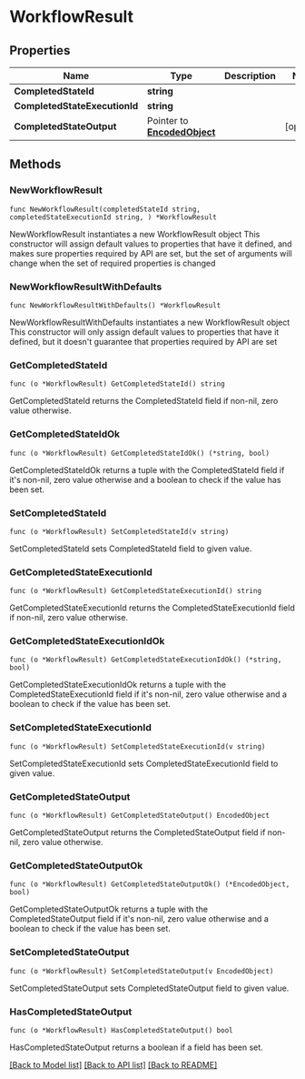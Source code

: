 # WorkflowResult

## Properties

Name | Type | Description | Notes
------------ | ------------- | ------------- | -------------
**CompletedStateId** | **string** |  | 
**CompletedStateExecutionId** | **string** |  | 
**CompletedStateOutput** | Pointer to [**EncodedObject**](EncodedObject.md) |  | [optional] 

## Methods

### NewWorkflowResult

`func NewWorkflowResult(completedStateId string, completedStateExecutionId string, ) *WorkflowResult`

NewWorkflowResult instantiates a new WorkflowResult object
This constructor will assign default values to properties that have it defined,
and makes sure properties required by API are set, but the set of arguments
will change when the set of required properties is changed

### NewWorkflowResultWithDefaults

`func NewWorkflowResultWithDefaults() *WorkflowResult`

NewWorkflowResultWithDefaults instantiates a new WorkflowResult object
This constructor will only assign default values to properties that have it defined,
but it doesn't guarantee that properties required by API are set

### GetCompletedStateId

`func (o *WorkflowResult) GetCompletedStateId() string`

GetCompletedStateId returns the CompletedStateId field if non-nil, zero value otherwise.

### GetCompletedStateIdOk

`func (o *WorkflowResult) GetCompletedStateIdOk() (*string, bool)`

GetCompletedStateIdOk returns a tuple with the CompletedStateId field if it's non-nil, zero value otherwise
and a boolean to check if the value has been set.

### SetCompletedStateId

`func (o *WorkflowResult) SetCompletedStateId(v string)`

SetCompletedStateId sets CompletedStateId field to given value.


### GetCompletedStateExecutionId

`func (o *WorkflowResult) GetCompletedStateExecutionId() string`

GetCompletedStateExecutionId returns the CompletedStateExecutionId field if non-nil, zero value otherwise.

### GetCompletedStateExecutionIdOk

`func (o *WorkflowResult) GetCompletedStateExecutionIdOk() (*string, bool)`

GetCompletedStateExecutionIdOk returns a tuple with the CompletedStateExecutionId field if it's non-nil, zero value otherwise
and a boolean to check if the value has been set.

### SetCompletedStateExecutionId

`func (o *WorkflowResult) SetCompletedStateExecutionId(v string)`

SetCompletedStateExecutionId sets CompletedStateExecutionId field to given value.


### GetCompletedStateOutput

`func (o *WorkflowResult) GetCompletedStateOutput() EncodedObject`

GetCompletedStateOutput returns the CompletedStateOutput field if non-nil, zero value otherwise.

### GetCompletedStateOutputOk

`func (o *WorkflowResult) GetCompletedStateOutputOk() (*EncodedObject, bool)`

GetCompletedStateOutputOk returns a tuple with the CompletedStateOutput field if it's non-nil, zero value otherwise
and a boolean to check if the value has been set.

### SetCompletedStateOutput

`func (o *WorkflowResult) SetCompletedStateOutput(v EncodedObject)`

SetCompletedStateOutput sets CompletedStateOutput field to given value.

### HasCompletedStateOutput

`func (o *WorkflowResult) HasCompletedStateOutput() bool`

HasCompletedStateOutput returns a boolean if a field has been set.


[[Back to Model list]](../README.md#documentation-for-models) [[Back to API list]](../README.md#documentation-for-api-endpoints) [[Back to README]](../README.md)


